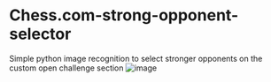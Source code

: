 # Chess.com-strong-opponent-selector
Simple python image recognition to select stronger opponents on the custom open challenge section
![image](https://user-images.githubusercontent.com/38593071/143546828-73e3f8ed-f83d-48eb-bcad-e4007787704f.png)
